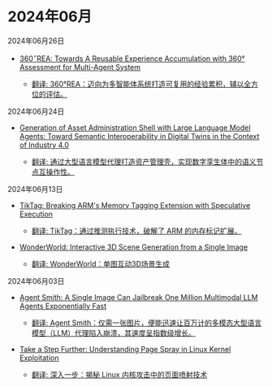 # 2024年06月

2024年06月26日

- [360$^\circ$REA: Towards A Reusable Experience Accumulation with 360° Assessment for Multi-Agent System](2024年06月26日/360$^\circ$REA_Towards_A_Reusable_Experience_Accumulation_with_360°_Assessment_for_Multi-Agent_System.md)

    - [翻译: 360°REA：迈向为多智能体系统打造可复用的经验累积，辅以全方位的评估。](2024年06月26日/360$^\circ$REA_Towards_A_Reusable_Experience_Accumulation_with_360°_Assessment_for_Multi-Agent_System.md)

2024年06月24日

- [Generation of Asset Administration Shell with Large Language Model Agents: Toward Semantic Interoperability in Digital Twins in the Context of Industry 4.0](2024年06月24日/Generation_of_Asset_Administration_Shell_with_Large_Language_Model_Agents_Toward_Semantic_Interoperability_in_Digital_Twins_in_the_Context_of_Industry_4.0.md)

    - [翻译: 通过大型语言模型代理打造资产管理壳，实现数字孪生体中的语义节点互操作性。](2024年06月24日/Generation_of_Asset_Administration_Shell_with_Large_Language_Model_Agents_Toward_Semantic_Interoperability_in_Digital_Twins_in_the_Context_of_Industry_4.0.md)

2024年06月13日

- [TikTag: Breaking ARM's Memory Tagging Extension with Speculative Execution](2024年06月13日/TikTag_Breaking_ARM's_Memory_Tagging_Extension_with_Speculative_Execution.md)

    - [翻译: TikTag：通过推测执行技术，破解了 ARM 的内存标记扩展。](2024年06月13日/TikTag_Breaking_ARM's_Memory_Tagging_Extension_with_Speculative_Execution.md)

- [WonderWorld: Interactive 3D Scene Generation from a Single Image](2024年06月13日/WonderWorld_Interactive_3D_Scene_Generation_from_a_Single_Image.md)

    - [翻译: WonderWorld：单图互动3D场景生成](2024年06月13日/WonderWorld_Interactive_3D_Scene_Generation_from_a_Single_Image.md)

2024年06月03日

- [Agent Smith: A Single Image Can Jailbreak One Million Multimodal LLM Agents Exponentially Fast](2024年06月03日/Agent_Smith_A_Single_Image_Can_Jailbreak_One_Million_Multimodal_LLM_Agents_Exponentially_Fast.md)

    - [翻译: Agent Smith：仅需一张图片，便能迅速让百万计的多模态大型语言模型（LLM）代理陷入崩溃，其速度呈指数级增长。](2024年06月03日/Agent_Smith_A_Single_Image_Can_Jailbreak_One_Million_Multimodal_LLM_Agents_Exponentially_Fast.md)

- [Take a Step Further: Understanding Page Spray in Linux Kernel Exploitation](2024年06月03日/Take_a_Step_Further_Understanding_Page_Spray_in_Linux_Kernel_Exploitation.md)

    - [翻译: 深入一步：揭秘 Linux 内核攻击中的页面喷射技术](2024年06月03日/Take_a_Step_Further_Understanding_Page_Spray_in_Linux_Kernel_Exploitation.md)